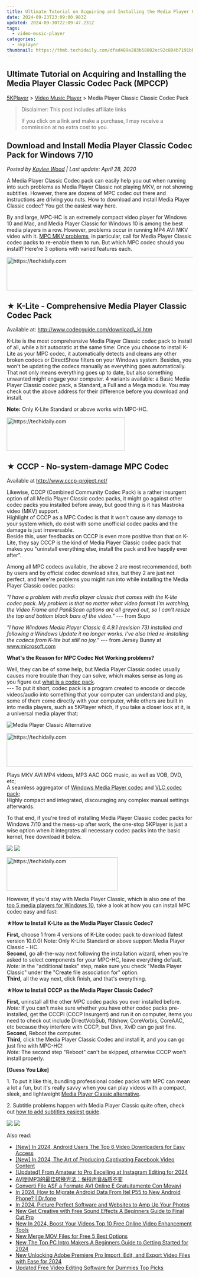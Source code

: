 ```yaml
---
title: Ultimate Tutorial on Acquiring and Installing the Media Player Classic Codec Pack (MPCCP)
date: 2024-09-23T23:09:00.983Z
updated: 2024-09-30T22:09:47.231Z
tags:
  - video-music-player
categories:
  - 5kplayer
thumbnail: https://thmb.techidaily.com/dfad489a283b58802ec92c884b7191bbab4a284ecb771027987a79177a9a76e0.jpg
---
```


## Ultimate Tutorial on Acquiring and Installing the Media Player Classic Codec Pack (MPCCP)

[5KPlayer](https://tools.techidaily.com/5kplayer/products/) \> [Video Music Player](https://tools.techidaily.com/5kplayer/video-music-player/) \> Media Player Classic Classic Codec Pack

>  Disclaimer: This post includes affiliate links
>
>  If you click on a link and make a purchase, I may receive a commission at no extra cost to you.
>

## Download and Install Media Player Classic Codec Pack for Windows 7/10

 _Posted by [Kaylee Wood](https://www.quora.com/profile/Amanda-Hu-21) | Last update: April 28, 2020_ 

A Media Player Classic Codec pack can easily help you out when running into such problems as Media Player Classic not playing MKV, or not showing subtitles. However, there are dozens of MPC codec out there and instructions are driving you nuts. How to download and install Media Player Classic codec? You get the easiest way here.

By and large, MPC-HC is an extremely compact video player for Windows 10 and Mac, and Media Player Classic for Windows 10 is among the best media players in a row. However, problems occur in running MP4 AVI MKV video with it. [MPC MKV problems](https://tools.techidaily.com/5kplayer/video-music-player/), in particular, call for Media Player Classic codec packs to re-enable them to run. But which MPC codec should you install? Here're 3 options with varied features each.

<!-- affiliate ads begin -->
<a href="https://ursime.pxf.io/c/5597632/2136536/16384" target="_top" id="2136536">
  <img src="//a.impactradius-go.com/display-ad/16384-2136536" border="0" alt="https://techidaily.com" width="728" height="90"/>
</a>
<img height="0" width="0" src="https://ursime.pxf.io/i/5597632/2136536/16384" style="position:absolute;visibility:hidden;" border="0" />
<!-- affiliate ads end -->

## ★ K-Lite - Comprehensive Media Player Classic Codec Pack

Available at: http://www.codecguide.com/download\_kl.htm

K-Lite is the most comprehensive Media Player Classic codec pack to install of all, while a bit autocratic at the same time: Once you choose to install K-Lite as your MPC codec, it automatically detects and cleans any other broken codecs or DirectShow filters on your Windows system. Besides, you won't be updating the codecs manually as everything goes automatically. That not only means everything goes up to date, but also something unwanted might engage your computer. 4 variants available: a Basic Media Player Classic codec pack, a Standard, a Full and a Mega module. You may check out the above address for their difference before you download and install.

**Note:** Only K-Lite Standard or above works with MPC-HC.

<!-- affiliate ads begin -->
<a href="https://wigfever.sjv.io/c/5597632/2014850/22899" target="_top" id="2014850">
  <img src="//a.impactradius-go.com/display-ad/22899-2014850" border="0" alt="https://techidaily.com" width="320" height="90"/>
</a>
<img height="0" width="0" src="https://wigfever.sjv.io/i/5597632/2014850/22899" style="position:absolute;visibility:hidden;" border="0" />
<!-- affiliate ads end -->

## ★ CCCP - No-system-damage MPC Codec

Available at http://www.cccp-project.net/ 

Likewise, CCCP (Combined Community Codec Pack) is a rather insurgent option of all Media Player Classic codec packs, it might go against other codec packs you installed before away, but good thing is it has Mastroka video (MKV) support.  
Highlight of CCCP as a MPC Codec is that it won't cause any damage to your system which, do exist with some unofficial codec packs and the damage is just irreversable.  
Beside this, user feedbacks on CCCP is even more positive than that on K-Lite, they say CCCP is the kind of Media Player Classic codec pack that makes you "uninstall everything else, install the pack and live happily ever after". 

Among all MPC codecs available, the above 2 are most recommended, both by users and by official codec download sites, but they 2 are just not perfect, and here're problems you might run into while installing the Media Player Classic codec packs:

_"I have a problem with media player classic that comes with the K-lite codec pack. My problem is that no matter what video format I'm watching, the Video Frame and Pan&Scan options are all greyed out, so I can't resize the top and bottom black bars of the video."_ \--- from Supo

_"I have Windows Media Player Classic 6.4.9.1 (revision 73) installed and following a Windows Update it no longer works. I've also tried re-installing the codecs from K-lite but still no joy."_ \--- from Jersey Bunny at www.microsoft.com

**What's the Reason for MPC Codec Not Working problems?**

Well, they can be of some help, but Media Player Classic codec usually causes more trouble than they can solve, which makes sense as long as you figure out [what is a codec pack](https://tools.techidaily.com/5kplayer/video-music-player/).   
\--- To put it short, codec pack is a program created to encode or decode videos/audio into something that your computer can understand and play, some of them come directly with your computer, while others are built in into media players, such as 5KPlayer which, if you take a closer look at it, is a universal media player that:  
  
![Media Player Classic Alternative](https://www.5kplayer.com/video-music-player/../youtube-download/img/5kplayer-icon-1202.png)

<!-- affiliate ads begin -->
<a href="https://unicoeye.pxf.io/c/5597632/2134235/18498" target="_top" id="2134235">
  <img src="//a.impactradius-go.com/display-ad/18498-2134235" border="0" alt="https://techidaily.com" width="728" height="90"/>
</a>
<img height="0" width="0" src="https://unicoeye.pxf.io/i/5597632/2134235/18498" style="position:absolute;visibility:hidden;" border="0" />
<!-- affiliate ads end -->

Plays MKV AVI MP4 videos, MP3 AAC OGG music, as well as VOB, DVD, etc;  
A seamless aggregator of [Windows Media Player codec](https://tools.techidaily.com/5kplayer/video-music-player/) and [VLC codec pack](https://tools.techidaily.com/5kplayer/video-music-player/);  
Highly compact and integrated, discouraging any complex manual settings afterwards.

To that end, if you're tired of installing Media Player Classic codec packs for Windows 7/10 and the mess-up after work, the one-stop 5KPlayer is just a wise option when it integrates all necessary codec packs into the basic kernel, free download it below.

[![](https://www.5kplayer.com/video-music-player/../button/freedownbackwin.png)](https://tools.techidaily.com/5kplayer/products/) [![](https://www.5kplayer.com/video-music-player/../button/freedownbackmac.png)](https://tools.techidaily.com/5kplayer/products/) 

<!-- affiliate ads begin -->
<a href="https://aligracehair.sjv.io/c/5597632/1959707/19272" target="_top" id="1959707">
  <img src="//a.impactradius-go.com/display-ad/19272-1959707" border="0" alt="https://techidaily.com" width="300" height="90"/>
</a>
<img height="0" width="0" src="https://aligracehair.sjv.io/i/5597632/1959707/19272" style="position:absolute;visibility:hidden;" border="0" />
<!-- affiliate ads end -->

However, if you'd stay with Media Player Classic, which is also one of the [top 5 media players for Windows 10](https://tools.techidaily.com/5kplayer/video-music-player/), take a look at how you can install MPC codec easy and fast:

**★How to Install K-Lite as the Media Player Classic Codec?**

 **First,** choose 1 from 4 versions of K-Lite codec pack to download (latest version 10.0.0) Note: Only K-Lite Standard or above support Media Player Classic - HC.  
**Second,** go all-the-way next following the installation wizard, when you're asked to select components for your MPC-HC, leave everything default.  
_Note:_ in the "additional tasks" step, make sure you check "Media Player Classic" under the "Create file association for" option.  
**Third,** all the way next, click finish, and that's everything. 

**★How to Install CCCP as the Media Player Classic Codec?**

**First,** uninstall all the other MPC codec packs you ever installed before.  
_Note:_ If you can't make sure whether you have other codec packs pre-installed, get the CCCPI (CCCP Insurgent) and run it on computer, items you need to check out include DirectVobSub, ffdshow, CoreVorbis, CoreAAC, etc because they interfere with CCCP, but Divx, XviD can go just fine.  
**Second,** Reboot the computer.  
**Third,** click the Media Player Classic Codec and install it, and you can go just fine with MPC-HC!  
_Note:_ The second step "Reboot" can't be skipped, otherwise CCCP won't install properly.

**\[Guess You Like\]** 

1\. To put it like this, bundling professional codec packs with MPC can mean a lot a fun, but it's really savvy when you can play videos with a compact, sleek, and lightweight [Media Player Classic alternative](https://tools.techidaily.com/5kplayer/video-music-player/).

 2\. Subtitle problems happen with Media Player Classic quite often, check out [how to add subtitles easiest guide](https://tools.techidaily.com/5kplayer/video-music-player/). 

[![](https://www.5kplayer.com/video-music-player/../button/freedownbackwin.png)](https://tools.techidaily.com/5kplayer/products/) [![](https://www.5kplayer.com/video-music-player/../button/freedownbackmac.png)](https://tools.techidaily.com/5kplayer/products/)

<ins class="adsbygoogle"
     style="display:block"
     data-ad-format="autorelaxed"
     data-ad-client="ca-pub-7571918770474297"
     data-ad-slot="1223367746"></ins>

<ins class="adsbygoogle"
     style="display:block"
     data-ad-client="ca-pub-7571918770474297"
     data-ad-slot="8358498916"
     data-ad-format="auto"
     data-full-width-responsive="true"></ins>

<span class="atpl-alsoreadstyle">Also read:</span>
<div><ul>
<li><a href="https://youtube-sure.techidaily.com/n-2024-android-users-the-top-6-video-downloaders-for-easy-access/"><u>[New] In 2024, Android Users The Top 6 Video Downloaders for Easy Access</u></a></li>
<li><a href="https://facebook-video-content.techidaily.com/new-in-2024-the-art-of-producing-captivating-facebook-video-content/"><u>[New] In 2024, The Art of Producing Captivating Facebook Video Content</u></a></li>
<li><a href="https://instagram-video-files.techidaily.com/updated-from-amateur-to-pro-excelling-at-instagram-editing-for-2024/"><u>[Updated] From Amateur to Pro Excelling at Instagram Editing for 2024</u></a></li>
<li><a href="https://eaxpv-info.techidaily.com/1725287023568-avimp3/"><u>AVI到MP3的最佳转换方法：保持声音品质不变</u></a></li>
<li><a href="https://vp-tips.techidaily.com/converti-file-asf-a-formato-avi-online-e-gratuitamente-con-movavi/"><u>Converti File ASF a Formato AVI Online E Gratuitamente Con Movavi</u></a></li>
<li><a href="https://android-transfer.techidaily.com/in-2024-how-to-migrate-android-data-from-itel-p55-to-new-android-phone-drfone-by-drfone-transfer-from-android-transfer-from-android/"><u>In 2024, How to Migrate Android Data From Itel P55 to New Android Phone? | Dr.fone</u></a></li>
<li><a href="https://extra-support.techidaily.com/in-2024-picture-perfect-software-and-websites-to-amp-up-your-photos/"><u>In 2024, Picture Perfect Software and Websites to Amp Up Your Photos</u></a></li>
<li><a href="https://video-ai-editor.techidaily.com/new-get-creative-with-free-sound-effects-a-beginners-guide-to-final-cut-pro/"><u>New Get Creative with Free Sound Effects A Beginners Guide to Final Cut Pro</u></a></li>
<li><a href="https://video-ai-editor.techidaily.com/new-in-2024-boost-your-videos-top-10-free-online-video-enhancement-tools/"><u>New In 2024, Boost Your Videos Top 10 Free Online Video Enhancement Tools</u></a></li>
<li><a href="https://video-ai-editor.techidaily.com/new-merge-mov-files-for-free-5-best-options/"><u>New Merge MOV Files for Free 5 Best Options</u></a></li>
<li><a href="https://video-ai-editor.techidaily.com/new-the-top-pc-intro-makers-a-beginners-guide-to-getting-started-for-2024/"><u>New The Top PC Intro Makers A Beginners Guide to Getting Started for 2024</u></a></li>
<li><a href="https://video-ai-editor.techidaily.com/new-unlocking-adobe-premiere-pro-import-edit-and-export-video-files-with-ease-for-2024/"><u>New Unlocking Adobe Premiere Pro Import, Edit, and Export Video Files with Ease for 2024</u></a></li>
<li><a href="https://video-ai-editor.techidaily.com/updated-free-video-editing-software-for-dummies-top-picks/"><u>Updated Free Video Editing Software for Dummies Top Picks</u></a></li>
</ul></div>

